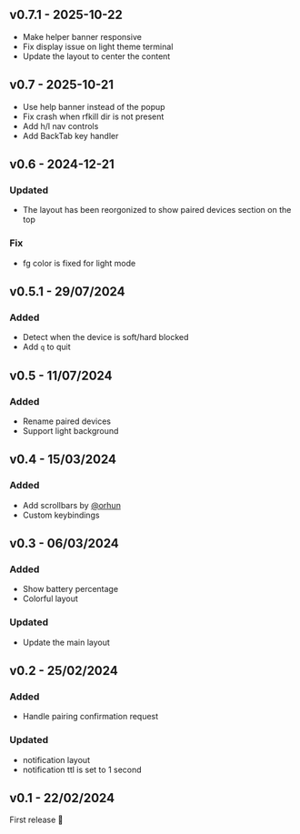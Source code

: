 ## v0.7.1 - 2025-10-22

- Make helper banner responsive
- Fix display issue on light theme terminal
- Update the layout to center the content

## v0.7 - 2025-10-21

- Use help banner instead of the popup
- Fix crash when rfkill dir is not present
- Add h/l nav controls
- Add BackTab key handler

## v0.6 - 2024-12-21

### Updated

- The layout has been reorgonized to show paired devices section on the top

### Fix

- fg color is fixed for light mode

## v0.5.1 - 29/07/2024

### Added

- Detect when the device is soft/hard blocked
- Add `q` to quit

## v0.5 - 11/07/2024

### Added

- Rename paired devices
- Support light background

## v0.4 - 15/03/2024

### Added

- Add scrollbars by [@orhun](https://github.com/orhun/)
- Custom keybindings

## v0.3 - 06/03/2024

### Added

- Show battery percentage
- Colorful layout

### Updated

- Update the main layout

## v0.2 - 25/02/2024

### Added

- Handle pairing confirmation request

### Updated

- notification layout
- notification ttl is set to 1 second

## v0.1 - 22/02/2024

First release 🎉
